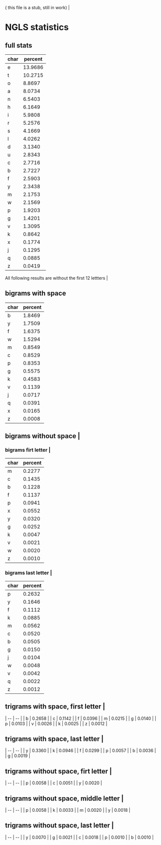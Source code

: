 
( this file is a stub, still in work) |

# NGLS statistics

## full stats

| char | percent |
| -- | -- | 
| e | 13.9686 |
| t | 10.2715 |
| o | 8.8697 |
| a | 8.0734 |
| n | 6.5403 |
| h | 6.1649 |
| i | 5.9808 |
| r | 5.2576 |
| s | 4.1669 |
| l | 4.0262 |
| d | 3.1340 |
| u | 2.8343 |
| c | 2.7716 |
| b | 2.7227 |
| f | 2.5903 |
| y | 2.3438 |
| m | 2.1753 |
| w | 2.1569 |
| p | 1.9203 |
| g | 1.4201 |
| v | 1.3095 |
| k | 0.8642 |
| x | 0.1774 |
| j | 0.1295 |
| q | 0.0885 |
| z | 0.0419 |

All following results are without the first 12 lettters |

## bigrams with space

| char | percent |
| -- | -- |
| b | 1.8469 |
| y | 1.7509 |
| f | 1.6375 |
| w | 1.5294 |
| m | 0.8549 |
| c | 0.8529 |
| p | 0.8353 |
| g | 0.5575 |
| k | 0.4583 |
| v | 0.1139 |
| j | 0.0717 |
| q | 0.0391 |
| x | 0.0165 |
| z | 0.0008 |

## bigrams without space |

### bigrams firt letter  |

| char | percent |
| -- | -- |
| m | 0.2277 |
| c | 0.1435 |
| b | 0.1228 |
| f | 0.1137 |
| p | 0.0941 |
| x | 0.0552 |
| y | 0.0320 |
| g | 0.0252 |
| k | 0.0047 |
| v | 0.0021 |
| w | 0.0020 |
| z | 0.0010 |

### bigrams last letter  |

| char | percent |
| -- | -- |
| p | 0.2632 |
| y | 0.1646 |
| f | 0.1112 |
| k | 0.0885 |
| m | 0.0562 |
| c | 0.0520 |
| b | 0.0505 |
| g | 0.0150 |
| j | 0.0104 |
| w | 0.0048 |
| v | 0.0042 |
| q | 0.0022 |
| z | 0.0012 |

## trigrams with space, first letter |

| -- | -- |
| b | 0.2658 |
| c | 0.1142 |
| f | 0.0396 |
| m | 0.0215 |
| g | 0.0140 |
| p | 0.0103 |
| v | 0.0026 |
| k | 0.0025 |
| z | 0.0012 |

## trigrams with space, last letter |

| -- | -- |
| y | 0.3360 |
| k | 0.0946 |
| f | 0.0299 |
| p | 0.0057 |
| b | 0.0036 |
| g | 0.0019 |

## trigrams without space, firt letter  |

| -- | -- |
| p | 0.0058 |
| c | 0.0051 |
| y | 0.0020 |

## trigrams without space, middle letter  |

| -- | -- |
| p | 0.0058 |
| k | 0.0033 |
| m | 0.0020 |
| y | 0.0018 |

## trigrams without space, last letter  |

| -- | -- |
| y | 0.0070 |
| g | 0.0021 |
| c | 0.0018 |
| p | 0.0010 |
| b | 0.0010 |

